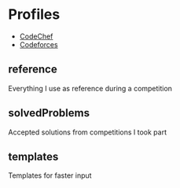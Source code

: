 # Profiles
* [CodeChef](https://www.codechef.com/users/gustavogardusi)
* [Codeforces](https://codeforces.com/profile/gustavo.gardusi)

## reference
Everything I use as reference during a competition

## solvedProblems
Accepted solutions from competitions I took part

## templates
Templates for faster input

